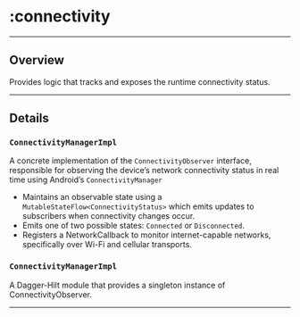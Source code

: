 # :connectivity

---



## Overview 
Provides logic that tracks and exposes the runtime connectivity status.

---



## Details
###  `ConnectivityManagerImpl`

A concrete implementation of the `ConnectivityObserver` interface, responsible for observing the device’s
network connectivity status in real time using Android’s `ConnectivityManager`

- Maintains an observable state using a `MutableStateFlow<ConnectivityStatus>` which emits updates to subscribers when
connectivity changes occur.
- Emits one of two possible states: `Connected` or `Disconnected`.
- Registers a NetworkCallback to monitor internet-capable networks, specifically over Wi-Fi and cellular transports.

###  `ConnectivityManagerImpl`

A Dagger-Hilt module that provides a singleton instance of ConnectivityObserver.

---
